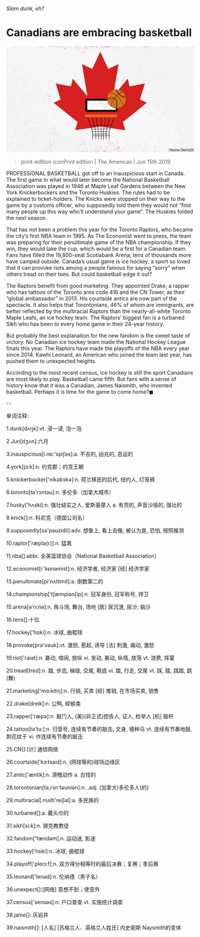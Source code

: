 ###### Slam dunk, eh?

# Canadians are embracing basketball 

![image](images/20190615_AMD002_0.jpg) 

> print-edition iconPrint edition | The Americas | Jun 15th 2019 

PROFESSIONAL BASKETBALL got off to an inauspicious start in Canada. The first game in what would later become the National Basketball Association was played in 1946 at Maple Leaf Gardens between the New York Knickerbockers and the Toronto Huskies. The rules had to be explained to ticket-holders. The Knicks were stopped on their way to the game by a customs officer, who supposedly told them they would not “find many people up this way who’ll understand your game”. The Huskies folded the next season. 

That has not been a problem this year for the Toronto Raptors, who became the city’s first NBA team in 1995. As The Economist went to press, the team was preparing for their penultimate game of the NBA championship. If they win, they would take the cup, which would be a first for a Canadian team. Fans have filled the 19,800-seat Scotiabank Arena; tens of thousands more have camped outside. Canada’s usual game is ice hockey, a sport so loved that it can provoke riots among a people famous for saying “sorry” when others tread on their toes. But could basketball edge it out? 

The Raptors benefit from good marketing. They appointed Drake, a rapper who has tattoos of the Toronto area code 416 and the CN Tower, as their “global ambassador” in 2013. His courtside antics are now part of the spectacle. It also helps that Torontonians, 46% of whom are immigrants, are better reflected by the multiracial Raptors than the nearly-all-white Toronto Maple Leafs, an ice hockey team. The Raptors’ biggest fan is a turbaned Sikh who has been to every home game in their 24-year history. 

But probably the best explanation for the new fandom is the sweet taste of victory. No Canadian ice hockey team made the National Hockey League finals this year. The Raptors have made the playoffs of the NBA every year since 2014. Kawhi Leonard, an American who joined the team last year, has pushed them to unexpected heights. 

According to the most recent census, ice hockey is still the sport Canadians are most likely to play. Basketball came fifth. But fans with a sense of history know that it was a Canadian, James Naismith, who invented basketball. Perhaps it is time for the game to come home?◼ 

-- 

 单词注释:

1.dunk[dʌŋk]:vt. 浸一浸, 泡一泡 

2.Jun[dʒʌn]:六月 

3.inauspicious[i.nɒ:'spiʃәs]:a. 不吉的, 凶兆的, 恶运的 

4.york[jɔ:k]:n. 约克郡；约克王朝 

5.knickerbocker['nikәbɔkә]:n. 荷兰移民的后代, 纽约人, 灯笼裤 

6.toronto[tә'rɔntәu]:n. 多伦多（加拿大城市） 

7.husky['hʌski]:n. 强壮结实之人, 爱斯基摩人 a. 有壳的, 声音沙哑的, 强壮的 

8.knick[]:n. 科尼克（德国公司名） 

9.supposedly[sә'pәuzidli]:adv. 想象上, 看上去像, 被认为是, 恐怕, 按照推测 

10.raptor['ræptә(r)]:n. 猛禽 

11.nba[]:abbr. 全美篮球协会（National Basketball Association） 

12.economist[i:'kɒnәmist]:n. 经济学者, 经济家 [经] 经济学家 

13.penultimate[pi'nʌltimit]:a. 倒数第二的 

14.championship['tʃæmpiәnʃip]:n. 冠军身份, 冠军称号, 捍卫 

15.arena[ә'ri:nә]:n. 角斗场, 舞台, 场地 [医] 尿沉渣, 尿沙; 脑沙 

16.tens[]:十位 

17.hockey['hɒki]:n. 冰球, 曲棍球 

18.provoke[prә'vәuk]:vt. 激怒, 惹起, 诱导 [法] 刺激, 煽动, 激怒 

19.riot['raiәt]:n. 暴动, 喧闹, 放纵 vi. 发动, 暴动, 纵情, 放荡 vt. 浪费, 挥霍 

20.tread[tred]:n. 踏, 步态, 梯级, 交尾, 鞋底 vi. 踏, 行走, 交尾 vt. 踩, 踏, 践踏, 跳(舞) 

21.marketing['mɑ:kitiŋ]:n. 行销, 买卖 [经] 推销, 在市场买卖, 销售 

22.drake[dreik]:n. 公鸭, 蜉蝣类 

23.rapper['ræpә]:n. 敲门人, (美)(非正式)控告人, 证人, 检举人 [机] 敲杆 

24.tattoo[tә'tu:]:n. 归营号, 连续有节奏的敲击, 文身, 矮种马 vt. 连续有节奏地敲, 刺花纹于 vi. 作连续有节奏的敲击 

25.CN[]:[计] 通信网络 

26.courtside['kɔ:tsaid]:n. (网球等的)球场边缘区 

27.antic['æntik]:n. 滑稽动作 a. 古怪的 

28.torontonian[tə,rɔn'təuniən]:n. ,adj. (加拿大)多伦多人(的) 

29.multiracial[.mʌlti'reiʃәl]:a. 多民族的 

30.turbaned[]:a. 戴头巾的 

31.sikh[si:k]:n. 锡克教教徒 

32.fandom['fændәm]:n. 运动迷, 影迷 

33.hockey['hɒki]:n. 冰球, 曲棍球 

34.playoff['pleiɔ:f]:n. 双方得分相等时的最后决赛；复赛；季后赛 

35.leonard['lenәd]:n. 伦纳德（男子名） 

36.unexpect[]:[网络] 意想不到；使意外 

37.census['sensәs]:n. 户口普查 vt. 实施统计调查 

38.jame[]: 灰岩井 

39.naismith[]: [人名] [苏格兰人、英格兰人姓氏] 内史密斯 Naysmith的变体 

